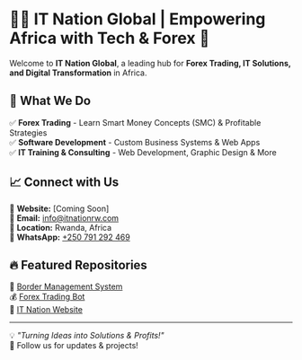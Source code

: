 # 👨‍💻 IT Nation Global | Empowering Africa with Tech & Forex 🚀

Welcome to **IT Nation Global**, a leading hub for **Forex Trading, IT Solutions, and Digital Transformation** in Africa.

## 🌟 What We Do  
✅ **Forex Trading** - Learn Smart Money Concepts (SMC) & Profitable Strategies  
✅ **Software Development** - Custom Business Systems & Web Apps  
✅ **IT Training & Consulting** - Web Development, Graphic Design & More  

## 📈 Connect with Us  
🔗 **Website:** [Coming Soon]  
📧 **Email:** info@itnationrw.com  
📍 **Location:** Rwanda, Africa  
📱 **WhatsApp:** [+250 791 292 469](https://wa.me/250791292469)  

## 🔥 Featured Repositories  
🚀 [Border Management System](https://github.com/itnationrw/border-management)  
💰 [Forex Trading Bot](https://github.com/itnationrw/forex-bot)  
🎨 [IT Nation Website](https://github.com/itnationrw/itnation-website)  

---

💡 *"Turning Ideas into Solutions & Profits!"*  
📢 Follow us for updates & projects!
